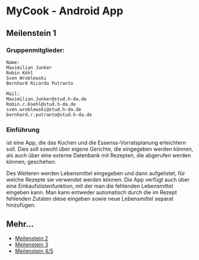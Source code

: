 # MyCook - Android App

## Meilenstein 1

### Gruppenmitglieder:

    Name:
    Maximilian Junker
    Robin Köhl 
    Sven Wroblewski
    Bernhard Ricardo Putranto 

    Mail:
    Maximilian.Junker@stud.h-da.de
    Robin.c.Koehl@stud.h-da.de
    sven.wroblewski@stud.h-da.de
    bernhard.r.putranto@stud.h-da.de

### Einführung

ist eine App, die das Kochen und die Essenss-Vorratsplanung erleichtern soll. Dies soll sowohl über eigene Gerichte, die eingegeben werden können, als auch über eine externe Datenbank mit Rezepten, die abgerufen werden können, geschehen.

Des Weiteren werden Lebensmittel eingegeben und dann aufgelistet, für welche Rezepte sie verwendet werden können. Die App verfügt auch über eine Einkaufslistenfunktion, mit der man die fehlenden Lebensmittel eingeben kann.
Man kann entweder automatisch durch die im Rezept fehlenden Zutaten diese eingeben sowie neue Lebensmittel separat hinzufügen.

## Mehr...

*   [Meilenstein 2](https://code.fbi.h-da.de/human-computer-interaction/HCI_SS23_Meyer/HCI_SS23_Meyer_Gruppe3-Junker_Kohl_Putranto_Wroblewski/-/blob/main/Meilenstein%202/HCI___Meilenstein_2-Abgabe.pdf)
*   [Meilenstein 3](https://code.fbi.h-da.de/human-computer-interaction/HCI_SS23_Meyer/HCI_SS23_Meyer_Gruppe3-Junker_Kohl_Putranto_Wroblewski/-/blob/main/Meilenstein%203/README.md)
*   [Meilenstein 4/5](https://code.fbi.h-da.de/human-computer-interaction/HCI_SS23_Meyer/HCI_SS23_Meyer_Gruppe3-Junker_Kohl_Putranto_Wroblewski/-/blob/main/Meilenstein%204/README.md)
